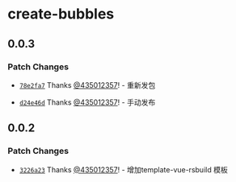 # create-bubbles

## 0.0.3

### Patch Changes

- [`78e2fa7`](https://github.com/435012357/bubblesjs/commit/78e2fa73b1e7aaa96a04ec4967865a81b512a1ac) Thanks [@435012357](https://github.com/435012357)! - 重新发包

- [`d24e46d`](https://github.com/435012357/bubblesjs/commit/d24e46d6e44777e41b7ea54645dccd2303789aa6) Thanks [@435012357](https://github.com/435012357)! - 手动发布

## 0.0.2

### Patch Changes

- [`3226a23`](https://github.com/435012357/bubblesjs/commit/3226a2347421b35fe9665abda0f65da141834204) Thanks [@435012357](https://github.com/435012357)! - 增加template-vue-rsbuild 模板
